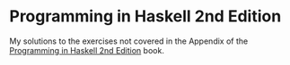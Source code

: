 # Programming in Haskell 2nd Edition
My solutions to the exercises not covered in the Appendix of the [Programming in Haskell 2nd Edition](http://www.cs.nott.ac.uk/~pszgmh/pih.html) book.
